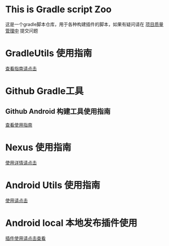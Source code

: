 # This is Gradle script Zoo

这是一个gradle脚本仓库，用于各种构建插件的脚本，如果有疑问请在
[项目质量管理中](https://github.com/sinlov/Gradle_Zoo/issues) 提交问题

# GradleUtils 使用指南

[查看指南请点击](gradleUtils/README.md)

# Github Gradle工具

## Github Android 构建工具使用指南

[查看使用指南](github/android/README.md)

# Nexus 使用指南

[使用详情请点击](nexus/README.md)

# Android Utils 使用指南

[使用请点击](androidUtils/README.md)

# Android local 本地发布插件使用

[插件使用请点击查看](android-local/README.md)
